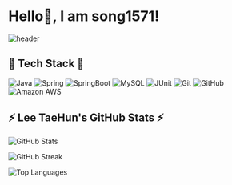 # Hello👋, I am song1571!

<!--
**song1571/song1571** is a ✨ _special_ ✨ repository because its `README.md` (this file) appears on your GitHub profile.

Here are some ideas to get you started:

- 🔭 I’m currently working on ...
- 🌱 I’m currently learning ...
- 👯 I’m looking to collaborate on ...
- 🤔 I’m looking for help with ...
- 💬 Ask me about ...
- 📫 How to reach me: ...
- 😄 Pronouns: ...
- ⚡ Fun fact: ...
-->

![header](https://capsule-render.vercel.app/api?type=waving&color=0:87CEFA,100:00BFFF&height=250&section=header&text=Welcome%20to%20song1571!&fontSize=60&fontColor=FFFFFF)

## 🌱 Tech Stack 🌱

![Java](https://img.shields.io/badge/Java-007396?style=flat-square&logo=java&logoColor=white)
![Spring](https://img.shields.io/badge/Spring-6DB33F?style=flat-square&logo=spring&logoColor=white)
![SpringBoot](https://img.shields.io/badge/SpringBoot-6DB33F?style=flat-square&logo=springboot&logoColor=white)
![MySQL](https://img.shields.io/badge/MySQL-4479A1?style=flat-square&logo=mysql&logoColor=white)
![JUnit](https://img.shields.io/badge/JUnit-25A162?style=flat-square&logo=junit5&logoColor=white)
![Git](https://img.shields.io/badge/Git-F05032?style=flat-square&logo=git&logoColor=white)
![GitHub](https://img.shields.io/badge/GitHub-181717?style=flat-square&logo=github&logoColor=white)
![Amazon AWS](https://img.shields.io/badge/Amazon_AWS-232F3E?style=flat-square&logo=amazonaws&logoColor=white)


## ⚡ Lee TaeHun's GitHub Stats ⚡

<!-- GitHub Stats -->
![GitHub Stats](https://github-readme-stats.vercel.app/api?username=song1571&show_icons=true&theme=radical)

<!-- GitHub Streak Stats -->
![GitHub Streak](https://streak-stats.demolab.com?user=song1571&theme=radical&hide_border=true)

<!-- Top Languages -->
![Top Languages](https://github-readme-stats.vercel.app/api/top-langs/?username=song1571&layout=compact&theme=radical)



